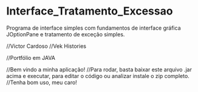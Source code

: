# Interface_Tratamento_Excessao
Programa de interface simples com fundamentos de interface gráfica JOptionPane e tratamento de exceção simples.

//Victor Cardoso
//Vek Histories

//Portfólio em JAVA

//Bem vindo a minha aplicação! 
//Para rodar, basta baixar este arquivo .jar acima e executar, para editar o código ou analizar instale o zip completo.
//Tenha bom uso, meu caro!
